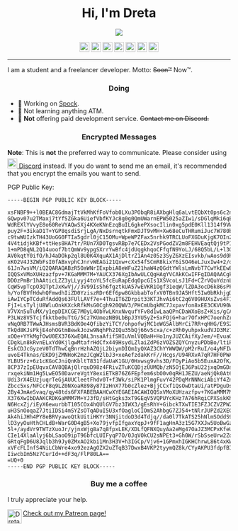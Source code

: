 <h1 align="center">Hi, I'm Dreta</h1>
                         
<p align="center"><img align="center" src="https://github-readme-stats.vercel.app/api?username=Dreta&show_icons=true&theme=dark"></p>

<p align="center">
  <a href="https://dreta.github.io"><img alt="Dreta | Website" width="22px" src="https://image.flaticon.com/icons/svg/3430/3430319.svg" /></a>
  <a href="https://twitter.com/Dretacbe"><img alt="Dreta | Twitter" width="22px" src="https://image.flaticon.com/icons/svg/733/733579.svg" /></a>
  <a href="https://reddit.com/u/Dretacbe"><img alt="Dreta | Reddit" width="22px" src="https://image.flaticon.com/icons/svg/2111/2111589.svg" /></a>
  <a href="https://github.com/Dreta"><img alt="Dreta | GitHub" width="22px" src="https://image.flaticon.com/icons/svg/2111/2111425.svg" /></a>
  <a href="https://dreta.github.io/#contact"><img alt="Dreta | Email" width="22px" src="https://image.flaticon.com/icons/svg/732/732200.svg" /></a>
  <a href="https://dreta.github.io/#contact"><img alt="Dreta | Discord" width="22px" src="https://image.flaticon.com/icons/svg/2111/2111370.svg" /></a>
  <a href="https://patreon.com/Dreta"><img alt="Dreta | Patreon" width="22px" src="https://image.flaticon.com/icons/svg/2111/2111548.svg" /></a>
</p>

---

I am a student and a freelancer developer. Motto: ~~Soon™~~ Now™.

<h3 align="center">Doing</h3>

- 🔭 Working on <a href="https://github.com/Spock-App">Spock</a>.
- 🌱 Not learning anything ATM.
- 👯 <b>Not</b> offering paid development service. <s>Contact me on Discord.</s>

<h3 align="center">Encrypted Messages</h3>

<b>Note</b>: This is <b>not</b> the preferred way to communicate. Please consider using <a href="https://dreta.github.io/discord.html"><img alt="Dreta | Discord" width="22px" style="margin-top: 5px" src="https://image.flaticon.com/icons/svg/2111/2111370.svg" /> Discord</a> instead. If you do want to send me an email, it's recommended that you encrypt the emails you want to send.

PGP Public Key:

```
-----BEGIN PGP PUBLIC KEY BLOCK-----

xsFNBF9++l0BEAC8GdmajTtVkMhKfFoVfob0LXu3PObqR8iAXbgHlq6aLvtEQbXt0ps6c2nIkN7w
GQwpv07u2TMaxj7tYfSZGka6UiefVbfKYJc8g0g0QmUWarnEPW5025aZIw1/sDGlqMki6qEhJ5Bn
WdREXlYVvyE8o60ReVYAQwSXj4KXeKNnEzqBuIL6gkePXsocIlin0xg5pdE0Kll1314f9VWC3RPN
puy2F+3ikaD1T+YGP8qsdiSrjLgA/NxDsrnqtkFmxDJT9vMH+Xw68eCuTHRumiJuc7W780byRghv
c9twWUIzkTH43UoGG0FTIa5gdrl0jC15OMu+WpeWPZFax5nrhk9TRCLUoFXGDuKjgK7OIn2m1Hdz
4V4tidjkKBf+ttHes8HA7tr/RUn7XD0TgsvRBp7e7CEDx2VsPGodZV2m8FEHVEaqtQj9tP1xCCBK
1+mPD8qNL2Q14uoof7btQmWv9ypgSXrrYwBfc4jdUqgkhqoCFfqfN9YoLJ/68Q5bL/L+l3OH2YLb
AV0kqtY0ifO/hJ4aDOkp2ql8U0K4XquAX1AjDltrZ1An4z05z3SyZ6XzEIsvkb/wAos9d0hr0Pk/
xKO2V4J3ZWbFsI0fABxvphCJnrvWEAGi21Qxw+cXx54fSCmR8kixY6iSO46eLJuxIw4+2/oJcJ4Z
61Jn7wsVM/iQ2QARAQABzR5OaWNrIExpbiA8eWFuZ21haW4zQGdtYWlsLmNvbT7CwYkEEwEIADMW
IQQSxVMoXUHzazfpv+7KGaMMM7M+YAUCX376XgIbAwULCQgHAgYVCAkKCwIFFgIDAQAACgkQyhmj
DDOzPmBr1hAAticLZZ3yLLyyj4toYL5fcEuRapEdqOpcGIs1XSVcoLsJ1Fd+CZrVQuYdznL12vUZ
CqW5vpTcpO3QTptJxKwVj//3V99IsSh6fgztkUA57wEVKR1Ogf31eqW/lZDA3ocD6k86sPF4Rxci
h/YofBVfHdwhQFmwdhIiZD0YziszRDr6Ef6pw8GkbbabTofxV0TBn9JA5Hft5Iw0bRkhjgDe5TC3
iAwIYCpTCduRfAddQs63FUlLAVf7e+4ThuIT6ZDrpit33KTJhvAi6tC2q6V09HUXsZvs4F1T0+ia
FjI+LsTyljU8WluOnkKXckRfkMsG0Cgh920QWV3/PHCmUbgkMC7Jxpavfon8xEE3CKVU90Whz0pZ
V7VXn5uTuMX/y1epDIXCGE7M0yL4ObYwLKnxNvqufYFv8d1wLaaQPnCDaWXoBsZ+Kis/gCAQdky3
P3LWz8V5Tcjfkktbe0uTtG/5Cz7KUmezNB9LbBpJ3YU5yZ+SxFOjG+har7OfxHPC7oenhZrzCAsK
vNqORB7TWwAJHsmsBVR3BdKOe4QfibzYiTCY/ohpofwjMC1eWG5AlbMrCi7RR+qHHG/E9S277LLo
TkQd8KJsPkjE4ohOGtmBewkJozw9NqhPh2IQu35bQj66v5cxa/c+zRh0yuhpxkudVJD3Mz7NLe0M
xOQe+YYkMgfOwU0EX376XwEQAL3nsaAfifSHIuVmlVQBaH+Ho1nyJUZCAifXyJem/+EvuaO1tpp5
CDgkLn8kRvnELxYd0KjlgwMtafrHdCfx449HsydLZlaiZdP6zVOZSZQYCnyzuPDbBo/ltiP5B2uh
EskCDJcGyzeV0TdThwCqBnrHzhAZQjL2biynDIQm1yQXAZ3ChYYWWQW/pM2rRuI/o4yNFIWlbToe
uvoE4Tknas/EKD9jZMNHoK2mzJCgW2lbJ3+xeAefzdakKrF//Hcgs/U94RXvA7qR7HF0PWAsBDDj
YLBU5rz+6z1cKGoCJniQnKbltT831fdaUaK1GU/0Hxwsg9vhs3D/FOyPiAo5b5EuxA2OfK/KgNva
8CP37zIpEUqvxCAV8QBAjQlrquD98z4FRivZTuKCQDjzUUMQb/zN5OjEJ6PaU22jxqOmGDanxnc0
rxqekiNm1Hg5LwEO50DavreVgtY8exiETkB76Z6FEpfem6sbO0v0qRH1JEZU/aeNjQk0At6/pyRj
Udi3rX4EUzjuqrTeGjAUUCleetFhdv0T+f3Wk/siPK1PlmgFuvY42PDqMrNNNciAbiYf4ZnfRmh2
Zbcc5xs/NFCcF8q9LZ0NXoaR898y87IzHnX77b0cZlez+BjjCCxf1QsOwDtaUi/atPDguDsrKCXX
2By4JmAeSvaq/qy48tds6FXFABEBAAHCwXYEGAEIACAWIQQSxVMoXUHzazfpv+7KGaMMM7M+YAUC
X376XwIbDAAKCRDKGaMMM7M+YJ3fD/sHtGgks3xT9GEqV5VQPUYcKHz7A76hRqiCPXSskKhhH9v+
N6HcxZj/iEyX6ewurbbT105COx4hQUlGV7bz3IWX3/gEsRhY+GibckTXwTIE3FZJCZVZPW2/hARJ
uH3SnOoqaZ7JtiIDSi4mSYZsOTqADuI5U3xfOagloCIOmS2AhbgG7ZJ54+tNlrJUPZd2XEG9Aiqd
Ak4hiJHh4PY8eBRVyawoQtkUitiHKYr3NNjitdoD3d4Tdjq//da0l7TkATS25hNlmSOddS9ki4Ji
lD3yyOuHthCHLdB+WarG0D4gB5+Xo79jvfpIfgaxYqpJ+9fF1agHnA3z15G7XXJw5UoBwGzCjtne
5l+/aydVr9TWTzXuoJr/yjnxWjg8a7q8fpxLEK/XDLfQFNXQuyAa2eMg47OaJZ3MCPxKfeUAyWQS
CIe14XlaAlyj6bLSaoO9ipT96bfcLUIFyqP7O/0JqVOkCU2sNPEt3+Gh0W/rSbSseUrw2ZqHcgTb
GRtqFgD6U8Jqlb3h9Jy0ZMxAO2kbi1Mn3H3V+h3IGCp/Vjv6+1GPmxhIGKHChrwL86t4xKWYHYqk
xVFcFLInfS4NiLCbWre4xo92ezAgOZX2uZTqB37DwxB4VKP2tyymQZ8k/CYyAKPU3fdpfBIZRJuI
IiwcbIm5Nz7CurId++dF3q/FlP80LA==
=UQ+0
-----END PGP PUBLIC KEY BLOCK-----
```

<h3 align="center">Buy me a coffee</h3>

I truly appreciate your help.

<a href="https://patreon.com/Dreta"><img align="left" alt="Dreta | Patreon" width="32px" src="https://image.flaticon.com/icons/svg/2111/2111548.svg" /> Check out my Patreon page!</a>
